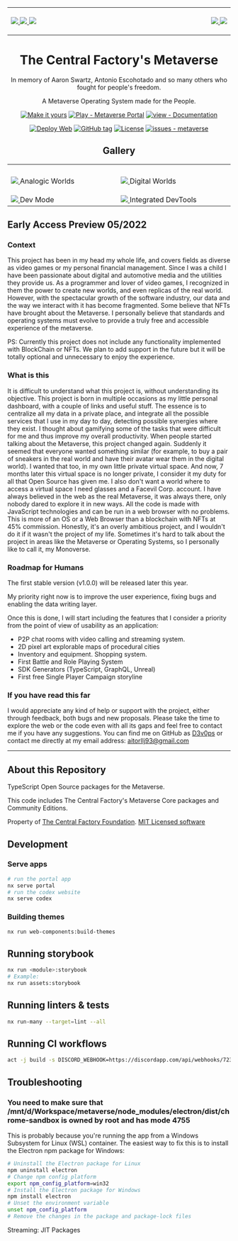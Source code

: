 
<table>
<tr>
<th align="left">
<img width="641" height="1">
<p align="left">
  <a href="https://github.com/d3v0ps/metaverse" alt="Go to GitHub repo" target="_blank">
    <img src="https://img.shields.io/static/v1?label=d3v0ps&message=metaverse&color=blue&logo=github" />
  </a>
  <a href="https://github.com/d3v0ps/metaverse" alt="Stars" target="_blank">
    <img src="https://img.shields.io/github/stars/d3v0ps/metaverse?style=social" />
  </a>
  <a href="https://github.com/d3v0ps/metaverse" alt="Forks" target="_blank">
    <img src="https://img.shields.io/github/forks/d3v0ps/metaverse?style=social" />
  </a>
</span>
</th>
<th align="right">
<img width="641" height="1">
<p align="right">
  <a href="https://discord.gg/rQNdFKQhgq" alt="Follow the Twitter Account" target="_blank">
    <img src="https://img.shields.io/badge/twitter-%231da1f2.svg?&style=for-the-badge&logo=twitter&logoColor=white" />
  </a>
  <a href="https://discord.gg/rQNdFKQhgq" alt="Join the Discord Server" target="_blank">
    <img src="https://img.shields.io/badge/discord-%237289da.svg?&style=for-the-badge&logo=discord&logoColor=white" />
  </a>
</p>
</th>
</tr>
</table>

<div align="center">
  
# The Central Factory's Metaverse

In memory of Aaron Swartz, Antonio Escohotado and so many others who fought for people's freedom.

A Metaverse Operating System made for the People.

</div>

<div align="center">

[![Make it yours](https://img.shields.io/badge/Fork-Make_it_yours-2ea44f?style=for-the-badge)](https://github.com/d3v0ps/metaverse/generate)
[![Play - Metaverse Portal](https://img.shields.io/badge/Play-Metaverse_Portal-2ea44f?style=for-the-badge)](https://d3v0ps.github.io/metaverse)
[![view - Documentation](https://img.shields.io/badge/read-Documentation-blue?style=for-the-badge)](http://aitorllamas.com/metaverse/apps/codex "Go to project documentation")
</div>

<div align="center">
  
[![Deploy Web](https://github.com/d3v0ps/metaverse/workflows/Deploy%20Web/badge.svg)](https://github.com/d3v0ps/metaverse/actions?query=workflow:"Deploy+Web")
[![GitHub tag](https://img.shields.io/github/tag/d3v0ps/metaverse?include_prereleases=&sort=semver&color=blue)](https://github.com/d3v0ps/metaverse/releases/)
[![License](https://img.shields.io/badge/License-MIT-blue)](#license)
[![issues - metaverse](https://img.shields.io/github/issues/d3v0ps/metaverse)](https://github.com/d3v0ps/metaverse/issues)
</div>

<div align="center">
  
## Gallery
  
</div>

<table>
  <tr>
    <th>
    <img width="641" height="1">
    </th>
    <th>
    <img width="641" height="1">
    </th>
  </tr>
  <tr>
    <td>
      <a href="https://i.imgur.com/yyQP5vJ.png)" alt="Analogic Worlds" target="_blank">
        <img src="https://i.imgur.com/yyQP5vJ.png" />
      </a>
      <label>Analogic Worlds</label>
    </span>
    </td>
    <td>
    <p>
      <a href="https://i.imgur.com/79wKYrN.png)" alt="Digital Worlds" target="_blank">
        <img src="https://i.imgur.com/79wKYrN.png" />
      </a>
      <label>Digital Worlds</label>
    </p>
    </td>
  </tr>
  <tr>
    <td>
      <a href="https://i.imgur.com/uUomYKu.png)" alt="Dev Worlds" target="_blank">
        <img src="https://i.imgur.com/uUomYKu.png" />
      </a>
      <label>Dev Mode</label>
    </td>
    <td>
      <a href="https://i.imgur.com/ATOIafx.png)" alt="Integrated DevTools" target="_blank">
        <img src="https://i.imgur.com/ATOIafx.png" />
      </a>
      <label>Integrated DevTools</label>
    </td>
  </tr>
</table>

## Early Access Preview 05/2022

### Context

This project has been in my head my whole life, and covers fields as diverse as video games or my personal financial management. Since I was a child I have been passionate about digital and automotive media and the utilities they provide us. As a programmer and lover of video games, I recognized in them the power to create new worlds, and even replicas of the real world. However, with the spectacular growth of the software industry, our data and the way we interact with it has become fragmented. Some believe that NFTs have brought about the Metaverse. I personally believe that standards and operating systems must evolve to provide a truly free and accessible experience of the metaverse.

PS: Currently this project does not include any functionality implemented with BlockChain or NFTs. We plan to add support in the future but it will be totally optional and unnecessary to enjoy the experience.

### What is this

It is difficult to understand what this project is, without understanding its objective. This project is born in multiple occasions as my little personal dashboard, with a couple of links and useful stuff. The essence is to centralize all my data in a private place, and integrate all the possible services that I use in my day to day, detecting possible synergies where they exist. I thought about gamifying some of the tasks that were difficult for me and thus improve my overall productivity. When people started talking about the Metaverse, this project changed again. Suddenly it seemed that everyone wanted something similar (for example, to buy a pair of sneakers in the real world and have their avatar wear them in the digital world). I wanted that too, in my own little private virtual space. And now, 7 months later this virtual space is no longer private, I consider it my duty for all that Open Source has given me. I also don't want a world where to access a virtual space I need glasses and a Facevil Corp. account. I have always believed in the web as the real Metaverse, it was always there, only nobody dared to explore it in new ways. All the code is made with JavaScript technologies and can be run in a web browser with no problems. This is more of an OS or a Web Browser than a blockchain with NFTs at 45% commission. Honestly, it's an overly ambitious project, and I wouldn't do it if it wasn't the project of my life. Sometimes it's hard to talk about the project in areas like the Metaverse or Operating Systems, so I personally like to call it, my Monoverse.

### Roadmap for Humans

The first stable version (v1.0.0) will be released later this year.

My priority right now is to improve the user experience, fixing bugs and enabling the data writing layer.

Once this is done, I will start including the features that I consider a priority from the point of view of usability as an application:

* P2P chat rooms with video calling and streaming system.
* 2D pixel art explorable maps of procedural cities
* Inventory and equipment. Shopping system.
* First Battle and Role Playing System
* SDK Generators (TypeScript, GraphQL, Unreal)
* First free Single Player Campaign storyline

### If you have read this far

I would appreciate any kind of help or support with the project, either through feedback, both bugs and new proposals. Please take the time to explore the web or the code even with all its gaps and feel free to contact me if you have any suggestions. You can find me on GitHub as [D3v0ps](https://github.com/d3v0ps) or contact me directly at my email address: [aitorllj93@gmail.com](mailto:aitorllj93@gmail.com)

---

## About this Repository

TypeScript Open Source packages for the Metaverse.

This code includes The Central Factory's Metaverse Core packages and Community Editions.

Property of [The Central Factory Foundation](https://github.com/central-factory/foundation). [MIT Licensed software](https://github.com/central-factory/metaverse/raw/main/LICENSE)

## Development

### Serve apps

```sh
# run the portal app
nx serve portal
# run the codex website
nx serve codex
```

### Building themes

```sh
nx run web-components:build-themes
```

## Running storybook

```sh
nx run <module>:storybook
# Example:
nx run assets:storybook
```

## Running linters & tests

```sh
nx run-many --target=lint --all
```

## Running CI workflows

```sh
act -j build -s DISCORD_WEBHOOK=https://discordapp.com/api/webhooks/723456789/abcdefghijklmnopqrstuvwxyz
```

## Troubleshooting

### You need to make sure that /mnt/d/Workspace/metaverse/node_modules/electron/dist/chrome-sandbox is owned by root and has mode 4755

This is probably because you're running the app from a Windows Subsystem for Linux (WSL) container. The easiest way to fix this is to install the Electron npm package for Windows:

```sh
# Uninstall the Electron package for Linux
npm uninstall electron
# Change npm config platform
export npm_config_platform=win32
# Install the Electron package for Windows
npm install electron
# Unset the environment variable
unset npm_config_platform
# Remove the changes in the package and package-lock files
```

Streaming: JIT Packages
